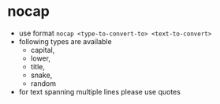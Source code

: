 # nocap
* use format `nocap <type-to-convert-to> <text-to-convert>`
* following types are available
  * capital,
  * lower,
  * title,
  * snake,
  * random
* for text spanning multiple lines please use quotes
